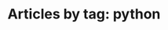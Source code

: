 ---
layout: blog_by_tag
title: 'Articles by tag: python'
tag: python
permalink: /blog/tag/python/
hide: true
---